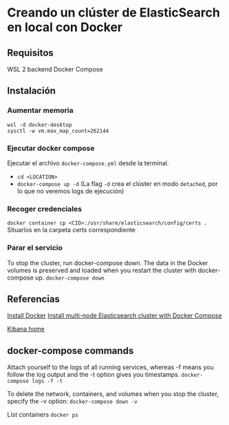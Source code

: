 # Creando un clúster de ElasticSearch en local con Docker

## Requisitos

WSL 2 backend
Docker Compose

## Instalación 

### Aumentar memoria
```
wsl -d docker-desktop
sysctl -w vm.max_map_count=262144
```

### Ejecutar docker compose
Ejecutar el archivo `docker-compose.yml` desde la terminal.
* `cd <LOCATION>`
* `docker-compose up -d` (La flag `-d` crea el clúster en modo `detached`, por lo que no veremos logs de ejecución) 

### Recoger credenciales
`docker container cp <CID>:/usr/share/elasticsearch/config/certs .`
Situarlos en la carpeta certs correspondiente

### Parar el servicio
To stop the cluster, run docker-compose down. The data in the Docker volumes is preserved and loaded when you restart the cluster with docker-compose up.
`docker-compose down`

## Referencias
[Install Docker](https://docs.docker.com/get-docker/)
[Install multi-node Elasticsearch cluster with Docker Compose](https://www.elastic.co/guide/en/elasticsearch/reference/current/docker.html#docker-compose-file)






[Kibana home](http://localhost:5601/app/home#/)






## docker-compose commands



Attach yourself to the logs of all running services, whereas -f means you follow the log output and the -t option gives you timestamps.
`docker-compose logs -f -t`


To delete the network, containers, and volumes when you stop the cluster, specify the -v option:
`docker-compose down -v`

List containers
`docker ps`